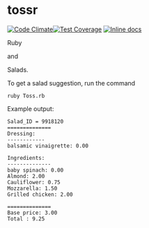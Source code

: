 # tossr  

[![Code Climate](https://codeclimate.com/github/tossr/tossr/badges/gpa.svg)](https://codeclimate.com/github/tossr/tossr)[![Test Coverage](https://codeclimate.com/github/tossr/tossr/badges/coverage.svg)](https://codeclimate.com/github/tossr/tossr)
[![Inline docs](http://inch-ci.org/github/tossr/tossr.svg?branch=master)](http://inch-ci.org/github/tossr/tossr)


Ruby

and

Salads.

To get a salad suggestion, run the command

`ruby Toss.rb`

Example output:
```
Salad_ID = 9918120
==============
Dressing:
------------
balsamic vinaigrette: 0.00 

Ingredients:
--------------
baby spinach: 0.00
Almond: 2.00
Cauliflower: 0.75
Mozzarella: 1.50
Grilled chicken: 2.00

==============
Base price: 3.00
Total : 9.25
```
